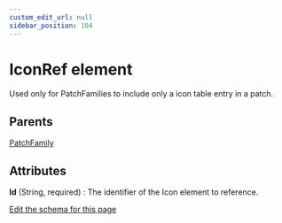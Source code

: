 ```yaml
---
custom_edit_url: null
sidebar_position: 104
---
```

# IconRef element
Used only for PatchFamilies to include only a icon table entry in a patch.

## Parents
[PatchFamily](patchfamily.md)

## Attributes
**Id** (String, required)
  : The identifier of the Icon element to reference.


[Edit the schema for this page](https://github.com/wixtoolset/web/blob/master/src/xsd4/wix.xsd)